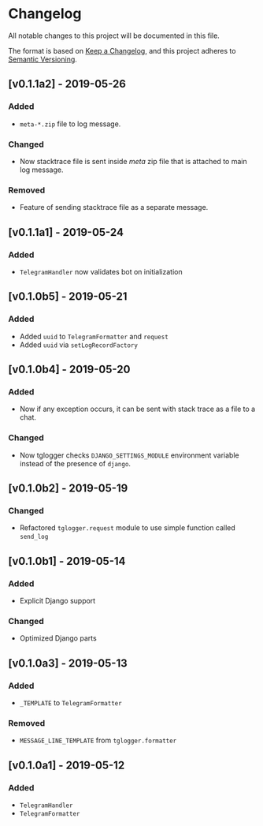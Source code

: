 # Changelog
All notable changes to this project will be documented in this file.

The format is based on [Keep a Changelog](https://keepachangelog.com/en/1.0.0/),
and this project adheres to [Semantic Versioning](https://semver.org/spec/v2.0.0.html).

## [v0.1.1a2] - 2019-05-26
### Added
 - `meta-*.zip` file to log message.

### Changed
 - Now stacktrace file is sent inside *meta* zip file that is attached to main
 log message.

### Removed
 - Feature of sending stacktrace file as a separate message.

## [v0.1.1a1] - 2019-05-24
### Added
 - `TelegramHandler` now validates bot on initialization

## [v0.1.0b5] - 2019-05-21
### Added
 - Added `uuid` to `TelegramFormatter` and `request`
 - Added `uuid` via `setLogRecordFactory`

## [v0.1.0b4] - 2019-05-20
### Added
 - Now if any exception occurs, it can be sent with stack trace as a file to
 a chat.

### Changed
 - Now tglogger checks `DJANGO_SETTINGS_MODULE` environment variable instead of
 the presence of `django`.

## [v0.1.0b2] - 2019-05-19
### Changed
 - Refactored `tglogger.request` module to use simple function called `send_log`

## [v0.1.0b1] - 2019-05-14
### Added
 - Explicit Django support

### Changed
 - Optimized Django parts

## [v0.1.0a3] - 2019-05-13
### Added
 - `_TEMPLATE` to `TelegramFormatter`

### Removed
 - `MESSAGE_LINE_TEMPLATE` from `tglogger.formatter`

## [v0.1.0a1] - 2019-05-12
### Added
 - `TelegramHandler`
 - `TelegramFormatter`
